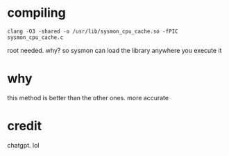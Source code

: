 # compiling
`clang -O3 -shared -o /usr/lib/sysmon_cpu_cache.so -fPIC sysmon_cpu_cache.c`

root needed. why? so sysmon can load the library anywhere you execute it

# why
this method is better than the other ones. more accurate

# credit
chatgpt. lol
